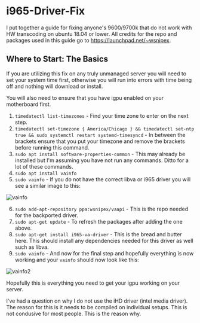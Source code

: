 # i965-Driver-Fix
I put together a guide for fixing anyone's 9600/9700k that do not work with HW transcoding on ubuntu 18.04 or lower. All credits for the repo and packages used in this guide go to https://launchpad.net/~wsnipex.

## Where to Start: The Basics

If you are utilizing this fix on any truly unmanaged server you will need to set your system time first, otherwise you will run into errors with time being off and nothing will download or install.

You will also need to ensure that you have igpu enabled on your motherboard first.

1. `timedatectl list-timezones` - Find your time zone to enter on the next step.
2. `timedatectl set-timezone { America/Chicago } && timedatectl set-ntp true && sudo systemctl restart systemd-timesyncd` - In between the brackets ensure that you put your timezone and remove the brackets before running this command.
3. `sudo apt install software-properties-common` - This may already be installed but I'm assuming you have not run any commands. Ditto for a lot of these commands.
4. `sudo apt install vainfo` 
5. `sudo vainfo` - If you do not have the correct libva or i965 driver you will see a similar image to this: 

![vainfo](https://i.imgur.com/BBYmXaT.png)

6. `sudo add-apt-repository ppa:wsnipex/vaapi` - This is the repo needed for the backported driver.
7. `sudo apt-get update` - To refresh the packages after adding the one above.
8. `sudo apt-get install i965-va-driver` - This is the bread and butter here. This should install any dependencies needed for this driver as well such as libva. 
9. `sudo vainfo` - And now for the final step and hopefully everything is now working and your `vainfo` should now look like this: 

![vainfo2](https://i.imgur.com/rmADp1t.png)

Hopefully this is everything you need to get your igpu working on your server.

I've had a question on why I do not use the iHD driver (intel media driver). The reason for this is it needs to be compiled on individual setups. This is not condusive for most people. This is the reason why.
